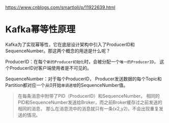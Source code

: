 
<https://www.cnblogs.com/smartloli/p/11922639.html>

# Kafka幂等性原理

Kafka为了实现幂等性，它在底层设计架构中引入了ProducerID和SequenceNumber。那这两个概念的用途是什么呢？

ProducerID：在每个`新的Producer初始化`时，会被分配一个`唯一的ProducerID`，
这个ProducerID对客户端使用者是不可见的。

SequenceNumber：对于每个ProducerID，
Producer发送数据的每个Topic和Partition都对应一个从0开始`单调递增`的SequenceNumber值。

> 在每条消息中附带了PID（ProducerID）和SequenceNumber。
> 相同的PID和SequenceNumber发送给Broker，而之前Broker缓存过之前发送的相同的消息，
> 那么在消息流中的消息就只有一条(x2,y2)，不会出现重复发送的情况。
